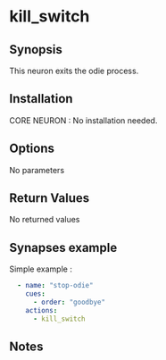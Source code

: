 # kill_switch

## Synopsis

This neuron exits the odie process.

## Installation

CORE NEURON : No installation needed.  

## Options

No parameters

## Return Values

No returned values

## Synapses example

Simple example : 

```yml
  - name: "stop-odie"
    cues:
      - order: "goodbye"
    actions:
      - kill_switch    
```


## Notes

